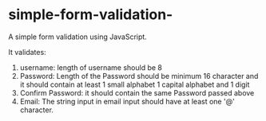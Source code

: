 # simple-form-validation-
A simple form validation using JavaScript.

It validates:
1) username:
  length of username should be 8
2) Password:
  Length of the Password should be minimum 16 character and it should contain at least 1 small alphabet 1 capital alphabet and 1 digit  
3) Confirm Password:
    it should contain the same Password passed above
4) Email:
    The string input in email input should have at least one '@' character.

